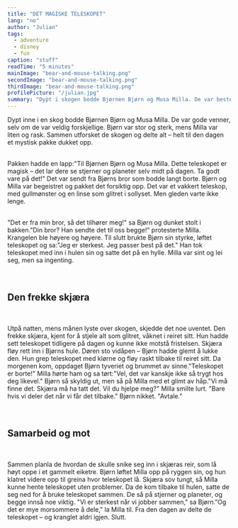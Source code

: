 ```yaml
---
title: "DET MAGISKE TELESKOPET"
lang: "no"
author: "Julian"
tags:
  - adventure
  - disney
  - fun
caption: "stuff"
readTime: "5 minutes"
mainImage: "bear-and-mouse-talking.png"
secondImage: "bear-and-mouse-talking.png"
thirdImage: "bear-and-mouse-talking.png"
profilePicture: "/julian.jpg"
summary: "Dypt i skogen bodde Bjørnen Bjørn og Musa Milla. De var bestevenner, selv om de var veldig forskjellige – Bjørn var stor og sterk, mens Milla var liten og rask. Sammen utforsket de skogen, delte eventyr og hadde det gøy. Men en dag fikk de en mystisk pakke som forandret alt."
---
```


Dypt inne i en skog bodde Bjørnen Bjørn og Musa Milla. De var gode venner, selv om de var veldig forskjellige. Bjørn var stor og sterk, mens Milla var liten og rask. Sammen utforsket de skogen og delte alt – helt til den dagen et mystisk pakke dukket opp.
<br>
<br>

Pakken hadde en lapp:"Til Bjørnen Bjørn og Musa Milla. Dette teleskopet er magisk – det lar dere se stjerner og planeter selv midt på dagen. Ta godt vare på det!"
Det var sendt fra Bjørns bror som bodde langt borte. Bjørn og Milla var begeistret og pakket det forsiktig opp. Det var et vakkert teleskop, med gullmønster og en linse som glitret i sollyset.
Men gleden varte ikke lenge.
<br>
<br>

"Det er fra min bror, så det tilhører meg!" sa Bjørn og dunket stolt i bakken."Din bror? Han sendte det til oss begge!" protesterte Milla.
Krangelen ble høyere og høyere. Til slutt brukte Bjørn sin styrke, løftet teleskopet og sa:"Jeg er sterkest. Jeg passer best på det."
Han tok teleskopet med inn i hulen sin og satte det på en hylle. Milla var sint og lei seg, men sa ingenting.
<br>
<br>
<br>

## Den frekke skjæra

<br>

Utpå natten, mens månen lyste over skogen, skjedde det noe uventet. Den frekke skjæra, kjent for å stjele alt som glitret, våknet i reiret sitt. Hun hadde sett teleskopet tidligere på dagen og kunne ikke motstå fristelsen.
Skjæra fløy rett inn i Bjørns hule. Døren sto vidåpen – Bjørn hadde glemt å lukke den. Hun grep teleskopet med klørne og fløy raskt tilbake til reiret sitt.
Da morgenen kom, oppdaget Bjørn tyveriet og brummet av sinne."Teleskopet er borte!"
Milla hørte ham og sa tørt:"Vel, det var kanskje ikke så trygt hos deg likevel."
Bjørn så skyldig ut, men så på Milla med et glimt av håp."Vi må finne det. Skjæra må ha tatt det. Vil du hjelpe meg?"
Milla smilte lurt. "Bare hvis vi deler det når vi får det tilbake."
Bjørn nikket. "Avtale."
<br>
<br>
<br>

## Samarbeid og mot

<br>

Sammen planla de hvordan de skulle snike seg inn i skjæras reir, som lå høyt oppe i et gammelt eiketre. Bjørn løftet Milla opp på ryggen sin, og hun klatret videre opp til greina hvor teleskopet lå. Skjæra sov tungt, så Milla kunne hente teleskopet uten problemer.
Da de kom tilbake til hulen, satte de seg ned for å bruke teleskopet sammen. De så på stjerner og planeter, og begge innså noe viktig.
"Vi er sterkest når vi jobber sammen," sa Bjørn."Og det er mye morsommere å dele," la Milla til.
Fra den dagen av delte de teleskopet – og kranglet aldri igjen.
Slutt.
